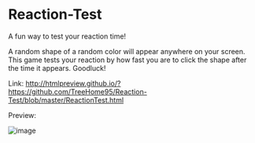 # Reaction-Test
A fun way to test your reaction time!

A random shape of a random color will appear anywhere on your screen. This game tests your reaction by how fast you are to click the shape after the time it appears. Goodluck!

Link: http://htmlpreview.github.io/?https://github.com/TreeHome95/Reaction-Test/blob/master/ReactionTest.html

Preview:

![image](http://i.imgur.com/QFVZ1PP.png)
